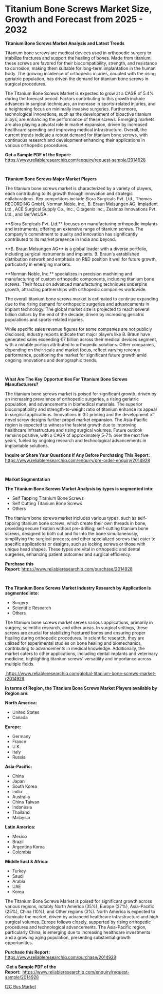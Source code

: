 <p><h1>Titanium Bone Screws Market Size, Growth and Forecast from 2025 - 2032</h1></p><p><strong>Titanium Bone Screws Market Analysis and Latest Trends</strong></p>
<p><p>Titanium bone screws are medical devices used in orthopedic surgery to stabilize fractures and support the healing of bones. Made from titanium, these screws are favored for their biocompatibility, strength, and resistance to corrosion, making them suitable for long-term implantation in the human body. The growing incidence of orthopedic injuries, coupled with the rising geriatric population, has driven the demand for titanium bone screws in surgical procedures.</p><p>The Titanium Bone Screws Market is expected to grow at a CAGR of 5.4% during the forecast period. Factors contributing to this growth include advances in surgical techniques, an increase in sports-related injuries, and a heightening focus on minimally invasive surgeries. Furthermore, technological innovations, such as the development of bioactive titanium alloys, are enhancing the performance of these screws. Emerging markets are also playing a pivotal role in market expansion, driven by increased healthcare spending and improving medical infrastructure. Overall, the current trends indicate a robust demand for titanium bone screws, with continuous research and development enhancing their applications in various orthopedic procedures.</p></p>
<p><strong>Get a Sample PDF of the Report:&nbsp;</strong> <a href="https://www.reliableresearchiq.com/enquiry/request-sample/2014928?utm_campaign=3046&utm_medium=2&utm_source=Github&utm_content=ia&utm_term=29032025&utm_id=titanium-bone-screws">https://www.reliableresearchiq.com/enquiry/request-sample/2014928</a></p>
<p>&nbsp;</p>
<p><strong>Titanium Bone Screws Major Market Players</strong></p>
<p><p>The titanium bone screws market is characterized by a variety of players, each contributing to its growth through innovation and strategic collaborations. Key competitors include Siora Surgicals Pvt. Ltd., Thomas RECORDING GmbH, Norman Noble, Inc., B. Braun Melsungen AG, Impladent Ltd., ACE Surgical Supply Co., Inc., Citagenix Inc., Zealmax Innovations Pvt. Ltd., and GerVetUSA.</p><p>**Siora Surgicals Pvt. Ltd.** focuses on manufacturing orthopedic implants and instruments, offering an extensive range of titanium screws. The company's commitment to quality and innovation has significantly contributed to its market presence in India and beyond. </p><p>**B. Braun Melsungen AG** is a global leader with a diverse portfolio, including surgical instruments and implants. B. Braun's established distribution network and emphasis on R&D position it well for future growth, particularly in emerging markets.</p><p>**Norman Noble, Inc.** specializes in precision machining and manufacturing of custom orthopedic components, including titanium bone screws. Their focus on advanced manufacturing techniques underpins growth, attracting partnerships with orthopedic companies worldwide. </p><p>The overall titanium bone screws market is estimated to continue expanding due to the rising demand for orthopedic surgeries and advancements in implant technology. The global market size is projected to reach several billion dollars by the end of the decade, driven by increasing geriatric populations and sports-related injuries.</p><p>While specific sales revenue figures for some companies are not publicly disclosed, industry reports indicate that major players like B. Braun have generated sales exceeding €7 billion across their medical devices segment, with a notable portion attributed to orthopedic solutions. Other companies, depending on their scale and market focus, reflect varying revenue performance, positioning the market for significant future growth amid ongoing innovations and demographic trends.</p></p>
<p>&nbsp;</p>
<p><strong>What Are The Key Opportunities For Titanium Bone Screws Manufacturers?</strong></p>
<p><p>The titanium bone screws market is poised for significant growth, driven by an increasing prevalence of orthopedic surgeries, a rising geriatric population, and advancements in biomedical materials. The superior biocompatibility and strength-to-weight ratio of titanium enhance its appeal in surgical applications. Innovations in 3D printing and the development of novel screw designs further propel market expansion. The Asia-Pacific region is expected to witness the fastest growth due to improving healthcare infrastructure and rising surgical volumes. Future outlook remains positive, with a CAGR of approximately 5-7% over the next five years, fueled by ongoing research and technological advancements in implantable solutions.</p></p>
<p><strong>Inquire or Share Your Questions If Any Before Purchasing This Report:</strong> <a href="https://www.reliableresearchiq.com/enquiry/pre-order-enquiry/2014928?utm_campaign=3046&utm_medium=2&utm_source=Github&utm_content=ia&utm_term=29032025&utm_id=titanium-bone-screws">https://www.reliableresearchiq.com/enquiry/pre-order-enquiry/2014928</a></p>
<p>&nbsp;</p>
<p><strong>Market Segmentation</strong></p>
<p><strong>The Titanium Bone Screws Market Analysis by types is segmented into:</strong></p>
<p><ul><li>Self Tapping Titanium Bone Screws</li><li>Self Cutting Titanium Bone Screws</li><li>Others</li></ul></p>
<p><p>The titanium bone screws market includes various types, such as self-tapping titanium bone screws, which create their own threads in bone, providing secure fixation without pre-drilling; self-cutting titanium bone screws, designed to both cut and fix into the bone simultaneously, simplifying the surgical process; and other specialized screws that cater to specific applications or designs, such as locking screws or those with unique head shapes. These types are vital in orthopedic and dental surgeries, enhancing patient outcomes and surgical efficiency.</p></p>
<p><strong>Purchase this Report:&nbsp;</strong><a href="https://www.reliableresearchiq.com/purchase/2014928?utm_campaign=3046&utm_medium=2&utm_source=Github&utm_content=ia&utm_term=29032025&utm_id=titanium-bone-screws">https://www.reliableresearchiq.com/purchase/2014928</a></p>
<p>&nbsp;</p>
<p><strong>The Titanium Bone Screws Market Industry Research by Application is segmented into:</strong></p>
<p><ul><li>Surgery</li><li>Scientific Research</li><li>Others</li></ul></p>
<p><p>The titanium bone screws market serves various applications, primarily in surgery, scientific research, and other areas. In surgical settings, these screws are crucial for stabilizing fractured bones and ensuring proper healing during orthopedic procedures. In scientific research, they are utilized for experimental studies on bone healing and biomechanics, contributing to advancements in medical knowledge. Additionally, the market caters to other applications, including dental implants and veterinary medicine, highlighting titanium screws' versatility and importance across multiple fields.</p></p>
<p><a href="https://www.reliableresearchiq.com/global-titanium-bone-screws-market-r2014928?utm_campaign=3046&utm_medium=2&utm_source=Github&utm_content=ia&utm_term=29032025&utm_id=titanium-bone-screws">&nbsp;https://www.reliableresearchiq.com/global-titanium-bone-screws-market-r2014928</a></p>
<p><strong>In terms of Region, the Titanium Bone Screws Market Players available by Region are:</strong></p>
<p>
    <p> <strong> North America: </strong>
        <ul>
            <li>United States</li>
            <li>Canada</li>
        </ul>
        </p> 
    <p> <strong> Europe: </strong>
        <ul>
            <li>Germany</li>
            <li>France</li>
            <li>U.K.</li>
            <li>Italy</li>
            <li>Russia</li>
        </ul>
        </p> 
    <p> <strong> Asia-Pacific: </strong>
        <ul>
            <li>China</li>
            <li>Japan</li>
            <li>South Korea</li>
            <li>India</li>
            <li>Australia</li>
            <li>China Taiwan</li>
            <li>Indonesia</li>
            <li>Thailand</li>
            <li>Malaysia</li>
        </ul>
        </p> 
    <p> <strong> Latin America: </strong>
        <ul>
            <li>Mexico</li>
            <li>Brazil</li>
            <li>Argentina Korea</li>
            <li>Colombia</li>
        </ul>
        </p> 
    <p> <strong> Middle East & Africa: </strong>
        <ul>
            <li>Turkey</li>
            <li>Saudi</li>
            <li>Arabia</li>
            <li>UAE</li>
            <li>Korea</li>
        </ul>
    </p>
    </p>
<p><p>The Titanium Bone Screws Market is poised for significant growth across various regions, notably North America (35%), Europe (27%), Asia-Pacific (25%), China (10%), and Other regions (3%). North America is expected to dominate the market, driven by advanced healthcare infrastructure and high surgical volumes. Europe follows closely, supported by rising orthopedic procedures and technological advancements. The Asia-Pacific region, particularly China, is emerging due to increasing healthcare investments and a growing aging population, presenting substantial growth opportunities.</p></p>
<p><strong>Purchase this Report: </strong><a href="https://www.reliableresearchiq.com/purchase/2014928?utm_campaign=3046&utm_medium=2&utm_source=Github&utm_content=ia&utm_term=29032025&utm_id=titanium-bone-screws">https://www.reliableresearchiq.com/purchase/2014928</a></p>
<p>&nbsp;<strong>Get a Sample PDF of the Report:&nbsp;&nbsp;</strong><a href="https://www.reliableresearchiq.com/enquiry/request-sample/2014928?utm_campaign=3046&utm_medium=2&utm_source=Github&utm_content=ia&utm_term=29032025&utm_id=titanium-bone-screws">https://www.reliableresearchiq.com/enquiry/request-sample/2014928</a></p>
<p><strong></strong></p>
<p><p><a href="https://github.com/dailyspunj47/Market-Research-Report-List-1/blob/main/i2c-bus-market.md?utm_campaign=3046&utm_medium=2&utm_source=Github&utm_content=ia&utm_term=29032025&utm_id=titanium-bone-screws">I2C Bus Market</a></p></p>